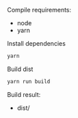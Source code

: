 Compile requirements:
- node
- yarn

Install dependencies
```bash
yarn
```

Build dist
```bash
yarn run build
```

Build result:
- dist/
